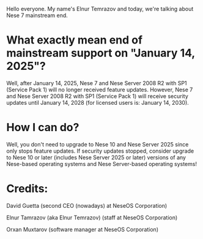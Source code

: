 Hello everyone. My name's Elnur Temrazov and today, we're talking about Nese 7 mainstream end. 

# What exactly mean end of mainstream support on "January 14, 2025"?

Well, after January 14, 2025, Nese 7 and Nese Server 2008 R2 with SP1 (Service Pack 1) will no longer received feature updates. However, Nese 7 and Nese Server 2008 R2 with SP1 (Service Pack 1) will receive security updates until January 14, 2028 (for licensed users is: January 14, 2030).

# How I can do?

Well, you don't need to upgrade to Nese 10 and Nese Server 2025 since only stops feature updates. If security updates stopped, consider upgrade to Nese 10 or later (includes Nese Server 2025 or later) versions of any Nese-based operating systems and Nese Server-based operating systems!

# Credits: 

David Guetta (second CEO (nowadays) at NeseOS Corporation)

Elnur Tamrazov (aka Elnur Temrazov) (staff at NeseOS Corporation)

Orxan Muxtarov (software manager at NeseOS Corporation)
